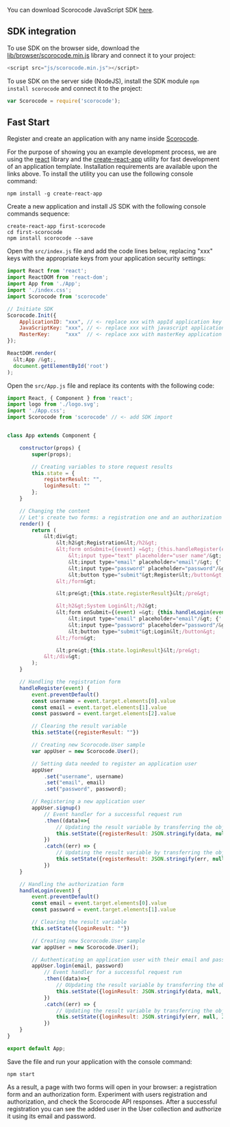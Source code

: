 You can download Scorocode JavaScript SDK [here](https://github.com/Scorocode/scorocode-SDK-JS).

## SDK integration

To use SDK on the browser side, download the [lib/browser/scorocode.min.js](https://github.com/Scorocode/scorocode-SDK-JS/blob/master/lib/browser/scorocode.min.js) library and connect it to your project: 

```js
<script src="js/scorocode.min.js"></script>
```
 
To use SDK on the server side (NodeJS), install the SDK module `npm install scorocode` and connect it to the project:

```js
var Scorocode = require('scorocode');
```
## Fast Start

Register and create an application with any name inside [Scorocode](https://scorocode.ru/).

For the purpose of showing you an example development process, we are using the [react](https://facebook.github.io/react/) library and the [create-react-app](https://github.com/facebookincubator/create-react-app) utility for fast development of an application template. Installation requirements are available upon the links above. To install the utility you can use the following console command:

```
npm install -g create-react-app
```

Create a new application and install JS SDK with the following console commands sequence:

```
create-react-app first-scorocode
cd first-scorocode
npm install scorocode --save
```

Open the `src/index.js` file and add the code lines below, replacing "xxx" keys with the appropriate keys from your application security settings:

```js
import React from 'react';
import ReactDOM from 'react-dom';
import App from './App';
import './index.css';
import Scorocode from 'scorocode' 

// Initiate SDK
Scorocode.Init({
    ApplicationID: "xxx", // <- replace xxx with appId application key
    JavaScriptKey: "xxx", // <- replace xxx with javascript application key
    MasterKey:     "xxx"  // <- replace xxx with masterKey application key
});

ReactDOM.render(
  &lt;App /&gt;,
  document.getElementById('root')
);
```

Open  the `src/App.js` file and replace its contents with the following code:

```js
import React, { Component } from 'react';
import logo from './logo.svg';
import './App.css';
import Scorocode from 'scorocode' // <- add SDK import


class App extends Component {

    constructor(props) {
        super(props);

        // Creating variables to store request results  
        this.state = {
            registerResult: "",
            loginResult: ""
        };
    }

    // Changing the content
    // Let's create two forms: a registration one and an authorization one
    render() {
        return (
            &lt;div&gt;
                &lt;h2&gt;Registration&lt;/h2&gt;
                &lt;form onSubmit={(event) =&gt; {this.handleRegister(event)}}&gt;
                    &lt;input type="text" placeholder="user name"/&gt; {' '}
                    &lt;input type="email" placeholder="email"/&gt; {' '}
                    &lt;input type="password" placeholder="password"/&gt;
                    &lt;button type="submit"&gt;Register&lt;/button&gt;
                &lt;/form&gt;

                &lt;pre&gt;{this.state.registerResult}&lt;/pre&gt;

                &lt;h2&gt;System Login&lt;/h2&gt;
                &lt;form onSubmit={(event) =&gt; {this.handleLogin(event)}}&gt;
                    &lt;input type="email" placeholder="email"/&gt; {' '}
                    &lt;input type="password" placeholder="password"/&gt;
                    &lt;button type="submit"&gt;Login&lt;/button&gt;
                &lt;/form&gt;

                &lt;pre&gt;{this.state.loginResult}&lt;/pre&gt;
            &lt;/div&gt;
        );
    }

    // Handling the registration form
    handleRegister(event) {
        event.preventDefault()
        const username = event.target.elements[0].value
        const email = event.target.elements[1].value
        const password = event.target.elements[2].value

        // Clearing the result variable 
        this.setState({registerResult: ""})

        // Creating new Scorocode.User sample
        var appUser = new Scorocode.User();

        // Setting data needed to register an application user
        appUser
            .set("username", username)
            .set("email", email)
            .set("password", password);

        // Registering a new application user
        appUser.signup()
            // Event handler for a successful request run
            .then((data)=>{
                // Updating the result variable by transferring the object in the code line
                this.setState({registerResult: JSON.stringify(data, null, 2)})
            })
            .catch((err) => {
                // Updating the result variable by transferring the object in the code line
                this.setState({registerResult: JSON.stringify(err, null, 2)})
            })
    }

    // Handling the authorization form
    handleLogin(event) {
        event.preventDefault()
        const email = event.target.elements[0].value
        const password = event.target.elements[1].value

        // Clearing the result variable
        this.setState({loginResult: ""})

        // Creating new Scorocode.User sample
        var appUser = new Scorocode.User();

        // Authenticating an application user with their email and password
        appUser.login(email, password)
            // Event handler for a successful request run
            .then((data)=>{
                // ОUpdating the result variable by transferring the object in the code line
                this.setState({loginResult: JSON.stringify(data, null, 2)})
            })
            .catch((err) => {
                // Updating the result variable by transferring the object in the code line
                this.setState({loginResult: JSON.stringify(err, null, 2)})
            })
    }
}

export default App;
```

Save the file and run your application with the console command:

```
npm start
```

As a result, a page with two forms will open in your browser: a registration form and an authorization form.
Experiment with users registration and authorization, and check the Scorocode API responses.
After a successful registration you can see the added user in the User collection and authorize it using its email and password. 
